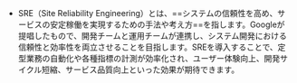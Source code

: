 - SRE（Site Reliability Engineering）とは、==システムの信頼性を高め、サービスの安定稼働を実現するための手法や考え方==を指します。Googleが提唱したもので、開発チームと運用チームが連携し、システム開発における信頼性と効率性を両立させることを目指します。SREを導入することで、定型業務の自動化や各種指標の計測が効率化され、ユーザー体験向上、開発サイクル短縮、サービス品質向上といった効果が期待できます。
